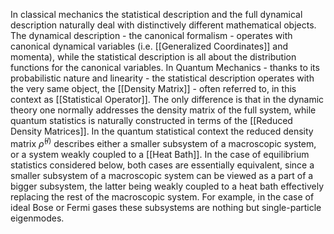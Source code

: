 In classical mechanics the statistical description and the full dynamical description naturally deal with distinctively different mathematical objects. The dynamical description - the canonical formalism - operates with canonical dynamical variables (i.e. [[Generalized Coordinates]] and momenta), while the statistical description is all about the distribution functions for the canonical variables. In Quantum Mechanics - thanks to its probabilistic nature and linearity  - the statistical description operates with the very same object, the [[Density Matrix]] - often referred to, in this context as [[Statistical Operator]]. The only difference is that in the dynamic theory one normally addresses the density matrix of the full system, while quantum statistics is naturally constructed in terms of the [[Reduced Density Matrices]]. In the quantum statistical context the reduced density matrix $\hat \rho^{(I)}$ describes either a smaller subsystem of a macroscopic system, or a system weakly coupled to a [[Heat Bath]]. In the case of equilibrium statistics considered below, both cases are essentially equivalent, since a smaller subsystem of a macroscopic system can be viewed as a part of a bigger subsystem, the latter being weakly coupled to a heat bath effectively replacing the rest of the macroscopic system. For example, in the case of ideal Bose or Fermi gases these subsystems are nothing but single-particle eigenmodes.